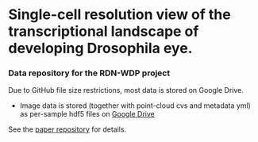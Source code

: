 # Single-cell resolution view of the transcriptional landscape of developing Drosophila eye.
### Data repository for the RDN-WDP project

Due to GitHub file size restrictions, most data is stored on Google Drive.

- Image data is stored (together with point-cloud cvs and metadata yml) as per-sample hdf5 files on [Google Drive](https://drive.google.com/open?id=1UYbt54uaDHR7fRwXwqSaa_mPbJSYT2g8)

See the [paper repository](https://github.com/HassanLab/rdn-wdp-paper) for details.
